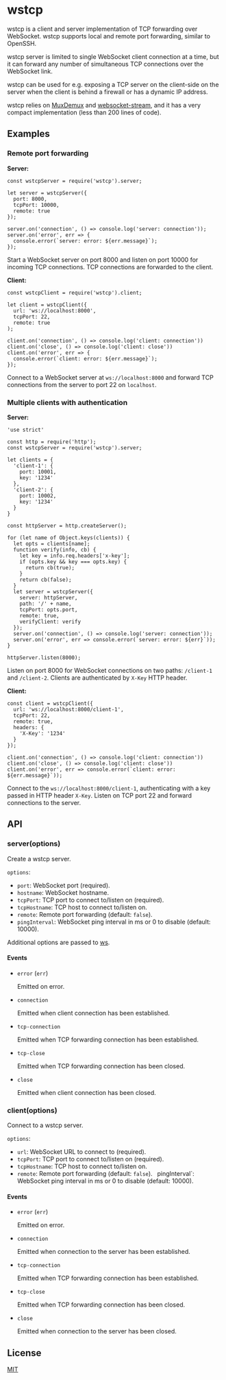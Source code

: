 wstcp
=====

wstcp is a client and server implementation of TCP forwarding over WebSocket.
wstcp supports local and remote port forwarding, similar to OpenSSH.

wstcp server is limited to single WebSocket client connection at a time,
but it can forward any number of simultaneous TCP connections over the
WebSocket link.

wstcp can be used for e.g. exposing a TCP server on the client-side on the
server when the client is behind a firewall or has a dynamic IP address.

wstcp relies on [MuxDemux](https://github.com/dominictarr/mux-demux)
 and [websocket-stream](https://github.com/maxogden/websocket-stream),
 and it has a very compact implementation (less than 200 lines of code).

Examples
--------

### Remote port forwarding

**Server:**

    const wstcpServer = require('wstcp').server;

    let server = wstcpServer({
      port: 8000,
      tcpPort: 10000,
      remote: true
    });

    server.on('connection', () => console.log('server: connection'));
    server.on('error', err => {
      console.error(`server: error: ${err.message}`);
    });

Start a WebSocket server on port 8000 and listen on port 10000 for incoming
TCP connections. TCP connections are forwarded to the client.

**Client:**

    const wstcpClient = require('wstcp').client;

    let client = wstcpClient({
      url: 'ws://localhost:8000',
      tcpPort: 22,
      remote: true
    );

    client.on('connection', () => console.log('client: connection'))
    client.on('close', () => console.log('client: close'))
    client.on('error', err => {
      console.error(`client: error: ${err.message}`);
    });

Connect to a WebSocket server at `ws://localhost:8000` and forward TCP
connections from the server to port 22 on `localhost`.

### Multiple clients with authentication

**Server:**

    'use strict'

    const http = require('http');
    const wstcpServer = require('wstcp').server;

    let clients = {
      'client-1': {
        port: 10001,
        key: '1234'
      },
      'client-2': {
        port: 10002,
        key: '1234'
      }
    }

    const httpServer = http.createServer();

    for (let name of Object.keys(clients)) {
      let opts = clients[name];
      function verify(info, cb) {
        let key = info.req.headers['x-key'];
        if (opts.key && key === opts.key) {
          return cb(true);
        }
        return cb(false);
      }
      let server = wstcpServer({
        server: httpServer,
        path: '/' + name,
        tcpPort: opts.port,
        remote: true,
        verifyClient: verify
      });
      server.on('connection', () => console.log('server: connection'));
      server.on('error', err => console.error(`server: error: ${err}`));
    }

    httpServer.listen(8000);

Listen on port 8000 for WebSocket connections on two paths: `/client-1`
and `/client-2`. Clients are authenticated by `X-Key` HTTP header.

**Client:**

    const client = wstcpClient({
      url: 'ws://localhost:8000/client-1',
      tcpPort: 22,
      remote: true,
      headers: {
        'X-Key': '1234'
      }
    });

    client.on('connection', () => console.log('client: connection'))
    client.on('close', () => console.log('client: close'))
    client.on('error', err => console.error(`client: error: ${err.message}`));

Connect to the `ws://localhost:8000/client-1`, authenticating with a key
passed in HTTP header `X-Key`. Listen on TCP port 22 and forward connections
to the server.

API
---

### server(options)

Create a wstcp server.

`options`:

- `port`: WebSocket port (required).
- `hostname`: WebSocket hostname.
- `tcpPort`: TCP port to connect to/listen on (required).
- `tcpHostname`: TCP host to connect to/listen on.
- `remote`: Remote port forwarding (default: `false`).
- `pingInterval`: WebSocket ping interval in ms or 0 to disable
  (default: 10000).

Additional options are passed to
[ws](https://github.com/websockets/ws/blob/master/doc/ws.md#new-wsserveroptions-callback).

#### Events

- `error` (`err`)

    Emitted on error.

- `connection`

    Emitted when client connection has been established.

- `tcp-connection`

    Emitted when TCP forwarding connection has been established.

- `tcp-close`

    Emitted when TCP forwarding connection has been closed.

- `close`

    Emitted when client connection has been closed.

### client(options)

Connect to a wstcp server.

`options`:

- `url`: WebSocket URL to connect to (required).
- `tcpPort`: TCP port to connect to/listen on (required).
- `tcpHostname`: TCP host to connect to/listen on.
- `remote`: Remote port forwarding (default: `false`).
` `pingInterval`: WebSocket ping interval in ms or 0 to disable
  (default: 10000).

#### Events

- `error` (`err`)

    Emitted on error.

- `connection`

    Emitted when connection to the server has been established.

- `tcp-connection`

    Emitted when TCP forwarding connection has been established.

- `tcp-close`

    Emitted when TCP forwarding connection has been closed.

- `close`

    Emitted when connection to the server has been closed.

License
-------

[MIT](LICENSE.md)
